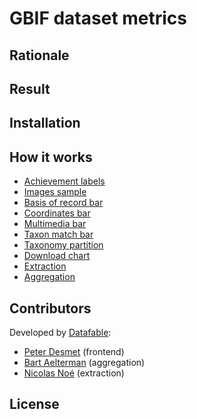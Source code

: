 # GBIF dataset metrics

## Rationale

## Result

## Installation

## How it works

* [Achievement labels]()
* [Images sample]()
* [Basis of record bar]()
* [Coordinates bar]()
* [Multimedia bar]()
* [Taxon match bar]()
* [Taxonomy partition]()
* [Download chart]()
* [Extraction]()
* [Aggregation]()

## Contributors

Developed by [Datafable](http://datafable.com):

* [Peter Desmet](https://twitter.com/peterdesmet) (frontend)
* [Bart Aelterman](https://twitter.com/bartaelterman) (aggregation)
* [Nicolas Noé](https://twitter.com/niconoe) (extraction)

## License
